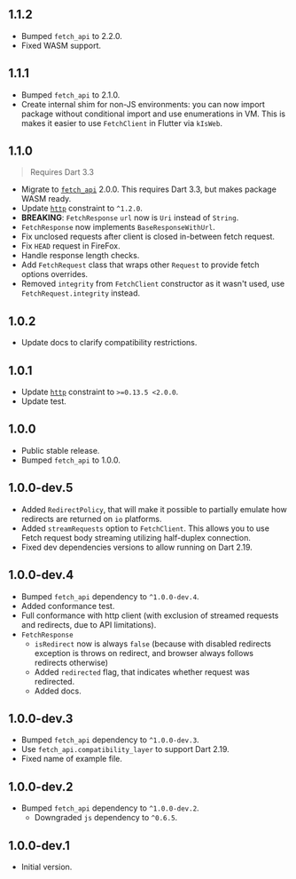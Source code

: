 ## 1.1.2

- Bumped `fetch_api` to 2.2.0.
- Fixed WASM support.

## 1.1.1

- Bumped `fetch_api` to 2.1.0.
- Create internal shim for non-JS environments: you can now import package
  without conditional import and use enumerations in VM.
  This is makes it easier to use `FetchClient` in Flutter via `kIsWeb`.

## 1.1.0

> Requires Dart 3.3

- Migrate to [`fetch_api`](https://pub.dev/packages/fetch_api) 2.0.0.
  This requires Dart 3.3, but makes package WASM ready.
- Update [`http`](https://pub.dev/packages/http) constraint to `^1.2.0`.
- **BREAKING**: `FetchResponse` `url` now is `Uri` instead of `String`.
- `FetchResponse` now implements `BaseResponseWithUrl`.
- Fix unclosed requests after client is closed in-between fetch request.
- Fix `HEAD` request in FireFox.
- Handle response length checks.
- Add `FetchRequest` class that wraps other `Request` to provide fetch options
  overrides.
- Removed `integrity` from `FetchClient` constructor as it wasn't used, use
  `FetchRequest.integrity` instead.


## 1.0.2

- Update docs to clarify compatibility restrictions.

## 1.0.1

- Update [`http`](https://pub.dev/packages/http) constraint
  to `>=0.13.5 <2.0.0`.
- Update test.

## 1.0.0

- Public stable release.
- Bumped `fetch_api` to 1.0.0.

## 1.0.0-dev.5

- Added `RedirectPolicy`, that will make it possible to partially emulate how
  redirects are returned on `io` platforms.
- Added `streamRequests` option to `FetchClient`. This allows you to use Fetch
  request body streaming utilizing half-duplex connection.
- Fixed dev dependencies versions to allow running on Dart 2.19.

## 1.0.0-dev.4

- Bumped `fetch_api` dependency to `^1.0.0-dev.4`.
- Added conformance test.
- Full conformance with http client (with exclusion of streamed requests and
  redirects, due to API limitations).
- `FetchResponse`
  - `isRedirect` now is always `false` (because with disabled redirects
    exception is throws on redirect, and browser always follows redirects
    otherwise)
  - Added `redirected` flag, that indicates whether request was redirected.
  - Added docs.

## 1.0.0-dev.3

- Bumped `fetch_api` dependency to `^1.0.0-dev.3`.
- Use `fetch_api.compatibility_layer` to support Dart 2.19.
- Fixed name of example file.

## 1.0.0-dev.2

- Bumped `fetch_api` dependency to `^1.0.0-dev.2`.
  - Downgraded `js` dependency to `^0.6.5`.

## 1.0.0-dev.1

- Initial version.
